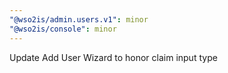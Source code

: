 ```yaml
---
"@wso2is/admin.users.v1": minor
"@wso2is/console": minor
---
```


Update Add User Wizard to honor claim input type
